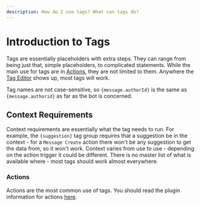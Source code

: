 ```yaml
---
description: How do I use tags? What can tags do?
---
```


# Introduction to Tags

Tags are essentially placeholders with extra steps. They can range from being just that, simple placeholders, to complicated statements. While the main use for tags are in [Actions](../plugins/actions.md), they are not limited to them. Anywhere the [Tag Editor](tag-editor.md) shows up, most tags will work.

Tag names are not case-sensitive, so `{message.authorId}` is the same as `{message.authorid}` as far as the bot is concerned.

## Context Requirements

Context requirements are essentially what the tag needs to run. For example, the `{suggestion}` tag group requires that a suggestion be in the context - for a `Message Create` action there won't be any suggestion to get the data from, so it won't work. Context varies from use to use - depending on the action trigger it could be different. There is no master list of what is available where - most tags should work almost everywhere.

### Actions

Actions are the most common use of tags. You should read the plugin information for actions [here](../plugins/actions.md).

